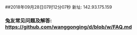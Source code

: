 ##2018年09月28日07时12分07秒 新址: 142.93.175.159
### 兔友常见问题及解答: https://github.com/wanggonging/d/blob/w/FAQ.md

